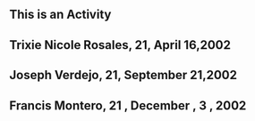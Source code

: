 ## This is an Activity
## Trixie Nicole Rosales, 21, April 16,2002
## Joseph Verdejo, 21, September 21,2002
## Francis Montero, 21 , December , 3 , 2002 